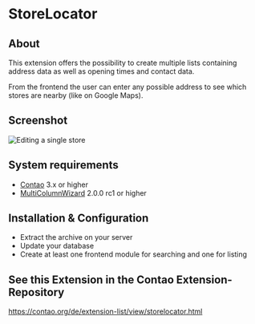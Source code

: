 StoreLocator
======================

About
-----

This extension offers the possibility to create multiple lists containing address data as well as opening times and contact data.

From the frontend the user can enter any possible address to see which stores are nearby (like on Google Maps).


Screenshot
-----------

![Editing a single store](https://contao.org/files/repository/storelocator/10010009/picture.jpg)


System requirements
-------------------

* [Contao](https://github.com/contao/core) 3.x or higher
* [MultiColumnWizard](https://github.com/menatwork/MultiColumnWizard) 2.0.0 rc1 or higher


Installation & Configuration
----------------------------

* Extract the archive on your server
* Update your database
* Create at least one frontend module for searching and one for listing


See this Extension in the Contao Extension-Repository
---------------

https://contao.org/de/extension-list/view/storelocator.html